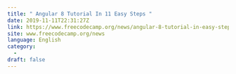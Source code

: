 ```yaml
---
title: " Angular 8 Tutorial In 11 Easy Steps "
date: 2019-11-11T22:31:27Z
link: https://www.freecodecamp.org/news/angular-8-tutorial-in-easy-steps/?utm_medium=RSS&utm_source=news.12bit.vn
site: www.freecodecamp.org/news
language: English
category:
  -   
draft: false
---
```

